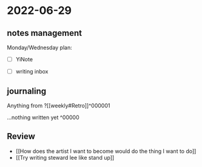 # 2022-06-29
## notes management

Monday/Wednesday plan:
 - [ ] YiNote
 - [ ] writing inbox


## journaling 

Anything from ?[[weekly#Retro]]^000001


...nothing written yet
^00000




## Review
- [[How does the artist I want to become would do the thing I want to do]]
- [[Try writing steward lee like stand up]]